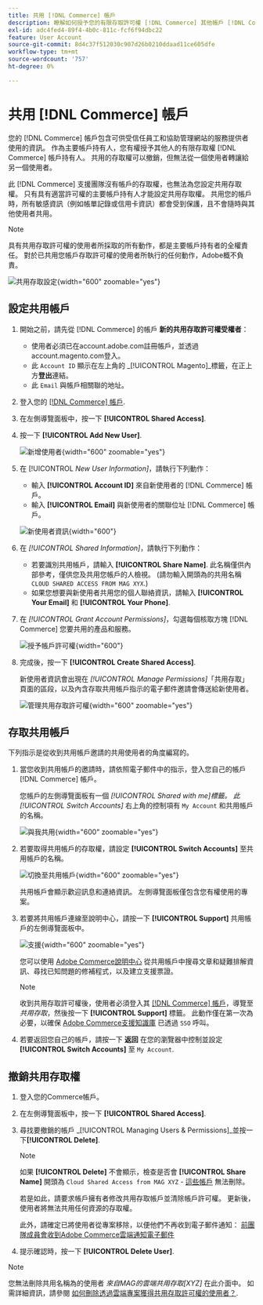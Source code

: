 ```yaml
---
title: 共用 [!DNL Commerce] 帳戶
description: 瞭解如何授予您的有限存取許可權 [!DNL Commerce] 其他帳戶 [!DNL Commerce] 帳戶持有人。
exl-id: adc4fed4-89f4-4b0c-811c-fcf6f94dbc22
feature: User Account
source-git-commit: 8d4c37f512030c907d26b0210ddaad11ce605dfe
workflow-type: tm+mt
source-wordcount: '757'
ht-degree: 0%

---
```


# 共用 [!DNL Commerce] 帳戶

您的 [!DNL Commerce] 帳戶包含可供受信任員工和協助管理網站的服務提供者使用的資訊。 作為主要帳戶持有人，您有權授予其他人的有限存取權 [!DNL Commerce] 帳戶持有人。 共用的存取權可以撤銷，但無法從一個使用者轉讓給另一個使用者。

此 [!DNL Commerce] 支援團隊沒有帳戶的存取權，也無法為您設定共用存取權。 只有具有適當許可權的主要帳戶持有人才能設定共用存取權。 共用您的帳戶時，所有敏感資訊（例如帳單記錄或信用卡資訊）都會受到保護，且不會隨時與其他使用者共用。

>[!NOTE]
>
>具有共用存取許可權的使用者所採取的所有動作，都是主要帳戶持有者的全權責任。 對於已共用您帳戶存取許可權的使用者所執行的任何動作，Adobe概不負責。

![共用存取設定](./assets/shared-access.png){width="600" zoomable="yes"}

## 設定共用帳戶

1. 開始之前，請先從 [!DNL Commerce] 的帳戶 **新的共用存取許可權受權者**：

   - 使用者必須已在account.adobe.com註冊帳戶，並透過account.magento.com登入。
   - 此 `Account ID` 顯示在左上角的 _[!UICONTROL Magento]_標籤，在正上方&#x200B;**登出**連結。
   - 此 `Email` 與帳戶相關聯的地址。

1. 登入您的 [[!DNL Commerce] 帳戶](commerce-account-create.md).

1. 在左側導覽面板中，按一下 **[!UICONTROL Shared Access]**.

1. 按一下 **[!UICONTROL Add New User]**.

   ![新增使用者](./assets/shared-access-add.png){width="600" zoomable="yes"}

1. 在 [!UICONTROL _New User Information]_，請執行下列動作：

   - 輸入 **[!UICONTROL Account ID]** 來自新使用者的 [!DNL Commerce] 帳戶。
   - 輸入 **[!UICONTROL Email]** 與新使用者的關聯位址 [!DNL Commerce] 帳戶。

   ![新使用者資訊](./assets/shared-new-user.png){width="600"}

1. 在 _[!UICONTROL Shared Information]_，請執行下列動作：

   - 若要識別共用帳戶，請輸入 **[!UICONTROL Share Name]**. 此名稱僅供內部參考，僅供您及共用您帳戶的人檢視。 (請勿輸入開頭為的共用名稱 `CLOUD SHARED ACCESS FROM MAG XYX`.)
   - 如果您想要與新使用者共用您的個人聯絡資訊，請輸入 **[!UICONTROL Your Email]** 和 **[!UICONTROL Your Phone]**.

1. 在 _[!UICONTROL Grant Account Permissions]_，勾選每個核取方塊 [!DNL Commerce] 您要共用的產品和服務。

   ![授予帳戶許可權](./assets/shared-permissions.png){width="600"}

1. 完成後，按一下 **[!UICONTROL Create Shared Access]**.

   新使用者資訊會出現在 _[!UICONTROL Manage Permissions]_「共用存取」頁面的區段，以及內含存取共用帳戶指示的電子郵件邀請會傳送給新使用者。

   ![管理共用存取許可權](./assets/shared-manage-permissions.png){width="600" zoomable="yes"}

## 存取共用帳戶

下列指示是從收到共用帳戶邀請的共用使用者的角度編寫的。

1. 當您收到共用帳戶的邀請時，請依照電子郵件中的指示，登入您自己的帳戶 [!DNL Commerce] 帳戶。

   您帳戶的左側導覽面板有一個 _[!UICONTROL Shared with me]_標籤。 此_[!UICONTROL Switch Accounts]_ 右上角的控制項有 `My Account` 和共用帳戶的名稱。

   ![與我共用](./assets/shared-with-me.png){width="600" zoomable="yes"}

1. 若要取得共用帳戶的存取權，請設定 **[!UICONTROL Switch Accounts]** 至共用帳戶的名稱。

   ![切換至共用帳戶](./assets/shared-switch.png){width="600" zoomable="yes"}

   共用帳戶會顯示歡迎訊息和連絡資訊。 左側導覽面板僅包含您有權使用的專案。

1. 若要將共用帳戶連線至說明中心，請按一下 **[!UICONTROL Support]** 共用帳戶的左側導覽面板中。

   ![支援](./assets/shared-support.png){width="600" zoomable="yes"}

   您可以使用 [Adobe Commerce說明中心](https://experienceleague.adobe.com/docs/commerce-knowledge-base/kb/overview.html) 從共用帳戶中搜尋文章和疑難排解資訊、尋找已知問題的修補程式，以及建立支援票證。

   >[!NOTE]
   >
   >收到共用存取許可權後，使用者必須登入其 [[!DNL Commerce] 帳戶](https://account.magento.com/customer/account/login)，導覽至 _共用存取_，然後按一下 **[!UICONTROL Support]** 標籤。 此動作僅在第一次為必要，以確保 [Adobe Commerce支援知識庫](https://experienceleague.adobe.com/docs/commerce-knowledge-base/kb/overview.html) 已透過 `SSO` 呼叫。

1. 若要返回您自己的帳戶，請按一下 **返回** 在您的瀏覽器中控制並設定 **[!UICONTROL Switch Accounts]** 至 `My Account`.

## 撤銷共用存取權

1. 登入您的Commerce帳戶。

1. 在左側導覽面板中，按一下 **[!UICONTROL Shared Access]**.

1. 尋找要撤銷的帳戶 _[!UICONTROL Managing Users & Permissions]_並按一下&#x200B;**[!UICONTROL Delete]**.

   >[!NOTE]
   >
   > 如果  **[!UICONTROL Delete]** 不會顯示，檢查是否會 **[!UICONTROL Share Name]** 開頭為 `Cloud Shared Access from MAG XYZ` - [這些帳戶](https://experienceleague.adobe.com/docs/commerce-knowledge-base/kb/help-center-guide/magento-help-center-user-guide.html?lang=en#remove-cloud-shared-access-users) 無法刪除。
   > 
   > 若是如此，請要求帳戶擁有者修改共用存取帳戶並清除帳戶許可權。 更新後，使用者將無法共用任何資源的存取權。
   >
   > 此外，請確定已將使用者從專案移除，以便他們不再收到電子郵件通知： [前團隊成員會收到Adobe Commerce雲端通知電子郵件](https://experienceleague.adobe.com/docs/commerce-knowledge-base/kb/troubleshooting/miscellaneous/former-teammembers-receive-cloud-notification-emails.html)


1. 提示確認時，按一下 **[!UICONTROL Delete User]**.

>[!NOTE]
>
>您無法刪除共用名稱為的使用者 _來自MAG的雲端共用存取[XYZ]_ 在此介面中。 如需詳細資訊，請參閱 [如何刪除透過雲端專案獲得共用存取許可權的使用者？](https://experienceleague.adobe.com/docs/commerce-knowledge-base/kb/help-center-guide/magento-help-center-user-guide.html?lang=en#remove-cloud-shared-access-users).
